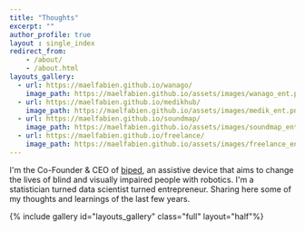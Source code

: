 ```yaml
---
title: "Thoughts"
excerpt: ""
author_profile: true
layout : single_index
redirect_from: 
    - /about/
    - /about.html
layouts_gallery:
  - url: https://maelfabien.github.io/wanago/
    image_path: https://maelfabien.github.io/assets/images/wanago_ent.png
  - url: https://maelfabien.github.io/medikhub/
    image_path: https://maelfabien.github.io/assets/images/medik_ent.png
  - url: https://maelfabien.github.io/soundmap/
    image_path: https://maelfabien.github.io/assets/images/soundmap_ent.png
  - url: https://maelfabien.github.io/freelance/
    image_path: https://maelfabien.github.io/assets/images/freelance_ent.png
---
```


I'm the Co-Founder & CEO of [biped](https://biped.ai/), an assistive device that aims to change the lives of blind and visually impaired people with robotics. I'm a statistician turned data scientist turned entrepreneur. Sharing here some of my thoughts and learnings of the last few years.


{% include gallery id="layouts_gallery" class="full" layout="half"%}
